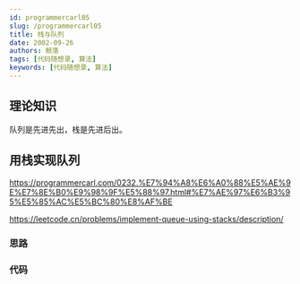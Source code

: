 ```yaml
---
id: programmercarl05
slug: /programmercarl05
title: 栈与队列
date: 2002-09-26
authors: 鲸落
tags: [代码随想录, 算法]
keywords: [代码随想录, 算法]
---
```






## 理论知识

队列是先进先出，栈是先进后出。



## 用栈实现队列

https://programmercarl.com/0232.%E7%94%A8%E6%A0%88%E5%AE%9E%E7%8E%B0%E9%98%9F%E5%88%97.html#%E7%AE%97%E6%B3%95%E5%85%AC%E5%BC%80%E8%AF%BE

https://leetcode.cn/problems/implement-queue-using-stacks/description/



### 思路

### 代码






































































